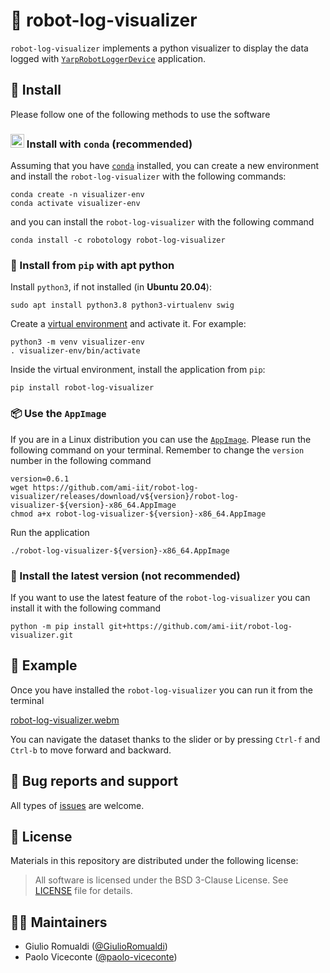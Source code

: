 # 🤖 robot-log-visualizer

`robot-log-visualizer` implements a python visualizer to display the data logged with
[`YarpRobotLoggerDevice`](https://github.com/ami-iit/bipedal-locomotion-framework/tree/master/devices/YarpRobotLoggerDevice) application.

## 📝 Install

Please follow one of the following methods to use the software

### <img src="https://github.com/ami-iit/robot-log-visualizer/assets/16744101/8de4bc21-26be-4ec5-a262-6179b53ef082" width="22" height="22"/> Install with `conda` (recommended)

Assuming that you have [`conda`](https://docs.conda.io/en/latest/) installed, you can create a new environment and install the `robot-log-visualizer` with the following commands:
```console
conda create -n visualizer-env
conda activate visualizer-env
```
 and you can install the `robot-log-visualizer` with the following command
```console
conda install -c robotology robot-log-visualizer
```

### 🐍 Install from `pip` with apt python

Install `python3`, if not installed (in **Ubuntu 20.04**):

```console
sudo apt install python3.8 python3-virtualenv swig
```

Create a [virtual environment](https://docs.python.org/3/library/venv.html#venv-def) and activate it. For example:
```console
python3 -m venv visualizer-env
. visualizer-env/bin/activate
```

Inside the virtual environment, install the application from `pip`:

```console
pip install robot-log-visualizer
```

### 📦 Use the `AppImage`
If you are in a Linux distribution you can use the [`AppImage`](https://appimage.org/).
Please run the following command on your terminal. Remember to change the `version` number in the following command
```console
version=0.6.1
wget https://github.com/ami-iit/robot-log-visualizer/releases/download/v${version}/robot-log-visualizer-${version}-x86_64.AppImage
chmod a+x robot-log-visualizer-${version}-x86_64.AppImage
```

Run the application
```console
./robot-log-visualizer-${version}-x86_64.AppImage
```

### 👷 Install the latest version (not recommended)
If you want to use the latest feature of the `robot-log-visualizer` you can install it with the
following command
```console
python -m pip install git+https://github.com/ami-iit/robot-log-visualizer.git
```

## 🏃 Example

Once you have installed the `robot-log-visualizer` you can run it from the terminal

[robot-log-visualizer.webm](https://github.com/ami-iit/robot-log-visualizer/assets/16744101/3fd5c516-da17-4efa-b83b-392b5ce1383b)

You can navigate the dataset thanks to the slider or by pressing `Ctrl-f` and `Ctrl-b` to move
forward and backward.

##  🐛 Bug reports and support
All types of [issues](https://github.com/ami-iit/robot-log-visualizer/issues/new) are welcome.

## 📝 License
Materials in this repository are distributed under the following license:

> All software is licensed under the BSD 3-Clause License. See [LICENSE](https://github.com/ami-iit/robot-log-visualizer/blob/main/LICENSE) file for details.

## 🧑‍💻 Maintainers

* Giulio Romualdi ([@GiulioRomualdi](https://github.com/GiulioRomualdi))
* Paolo Viceconte ([@paolo-viceconte](https://github.com/paolo-viceconte))
